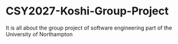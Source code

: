 # CSY2027-Koshi-Group-Project
It is all about the group project of software engineering part of the University of Northampton
